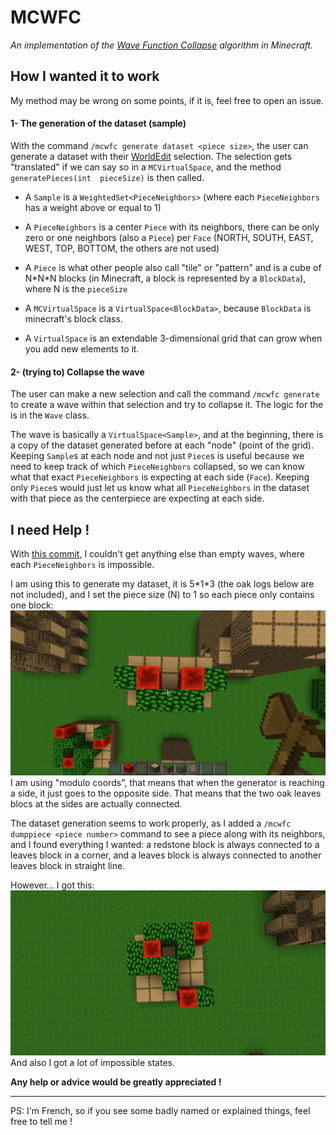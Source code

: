 # MCWFC
<i>An implementation of the [Wave Function Collapse](https://github.com/mxgmn/WaveFunctionCollapse)
algorithm in Minecraft.</i>


## How I wanted it to work
My method may be wrong on some points, if it is, feel free to open an issue.

#### 1- The generation of the dataset (sample)
With the command `/mcwfc generate dataset <piece size>`, the user can generate a dataset with their
[WorldEdit](https://intellectualsites.github.io/download/fawe.html) selection. The selection gets
"translated" if we can say so in a `MCVirtualSpace`, and the method `generatePieces(int 
pieceSize)` is then called.

- A `Sample` is a `WeightedSet<PieceNeighbors>` (where each `PieceNeighbors` has a weight above or equal
to 1)
- A `PieceNeighbors` is a center `Piece` with its neighbors, there can be only zero or one neighbors
  (also a `Piece`) per `Face` (NORTH, SOUTH, EAST, WEST, TOP, BOTTOM, the others are not used)
- A `Piece` is what other people also call "tile" or "pattern" and is a cube of N\*N\*N blocks (in 
  Minecraft, a block is represented by a `BlockData`), where N is the `pieceSize`


- A `MCVirtualSpace` is a `VirtualSpace<BlockData>`, because `BlockData` is minecraft's block class.
- A `VirtualSpace` is an extendable 3-dimensional grid that can grow when you add new elements to it.

#### 2- (trying to) Collapse the wave
The user can make a new selection and call the command `/mcwfc generate` to create a wave within that
selection and try to collapse it. The logic for the is in the `Wave` class.

The wave is basically a `VirtualSpace<Sample>`, and at the beginning, there is a copy of the dataset
generated before at each "node" (point of the grid). Keeping `Sample`s at each node and not just
`Piece`s is useful because we need to keep track of which `PieceNeighbors` collapsed, so we can know
what that exact `PieceNeighbors` is expecting at each side (`Face`). Keeping only `Piece`s would just
let us know what all `PieceNeighbors` in the dataset with that piece as the centerpiece are expecting
at each side.


## I need Help !
With [this commit](https://github.com/bananasmoothii/MCWFC/commit/c91d152d3099eec47a59c0855d0e84c59417e41f),
I couldn't get anything else than empty waves, where each `PieceNeighbors` is impossible.

I am using this to generate my dataset, it is 5\*1\*3 (the oak logs below are not included), and I set the
piece size (N) to 1 so each piece only contains one block:
![dataset](images/dataset.png)
I am using "modulo coords", that means that when the generator is reaching a side, it just goes to the
opposite side. That means that the two oak leaves blocs at the sides are actually connected.

The dataset generation seems to work properly, as I added a `/mcwfc dumppiece <piece number>` command
to see a piece along with its neighbors, and I found everything I wanted: a redstone block is always
connected to a leaves block in a corner, and a leaves block is always connected to another leaves block
in straight line.

However... I got this:
![generated](images/generated.png)
And also I got a lot of impossible states.

**Any help or advice would be greatly appreciated !**

***
PS: I'm French, so if you see some badly named or explained things, feel free to tell me !
